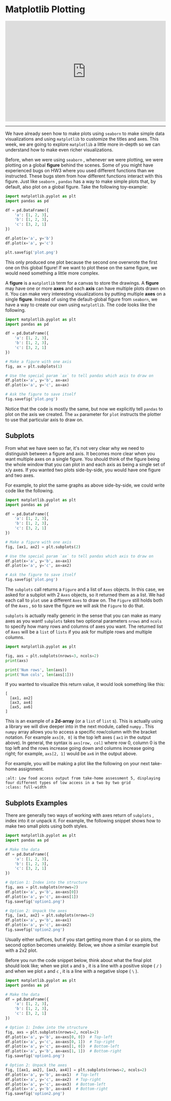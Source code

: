 # Matplotlib Plotting

<div style="position: relative; padding-bottom: 62.5%; height: 0;">
    <iframe src="https://www.loom.com/embed/00731b3ee509429f814b5acf818897bf" frameborder="0" webkitallowfullscreen mozallowfullscreen allowfullscreen style="position: absolute; top: 0; left: 0; width: 100%; height: 100%;"></iframe>
</div>

---

We have already seen how to make plots using `seaborn` to make simple data visualizations and using `matplotlib` to customize the titles and axes. This week, we are going to explore `matplotlib` a little more in-depth so we can understand how to make even richer visualizations.

Before, when we were using `seaborn` , whenever we were plotting, we were plotting on a global **figure** behind the scenes. Some of you might have experienced bugs on HW3 where you used different functions than we instructed. These bugs stem from how different functions interact with this figure. Just like `seaborn` , `pandas` has a way to make simple plots that, by default, also plot on a global figure. Take the following toy-example:

```python
import matplotlib.pyplot as plt
import pandas as pd

df = pd.DataFrame({
    'a': [1, 2, 3],
    'b': [1, 2, 3],
    'c': [3, 2, 1]
})

df.plot(x='a', y='b')
df.plot(x='a', y='c')

plt.savefig('plot.png')
```

This only produced one plot because the second one overwrote the first one on this global figure! If we want to plot these on the same figure, we would need something a little more complex.

A **figure** is a `matplotlib` term for a canvas to store the drawings. A **figure** may have one or more **axes** and each **axis** can have multiple plots drawn on it. You can make very interesting visualizations by putting multiple **axes** on a single **figure**. Instead of using the default-global figure from `seaborn`, we have a way to create our own using `matplotlib`. The code looks like the following.

```python
import matplotlib.pyplot as plt
import pandas as pd

df = pd.DataFrame({
    'a': [1, 2, 3],
    'b': [1, 2, 3],
    'c': [3, 2, 1]
})

# Make a figure with one axis
fig, ax = plt.subplots(1)

# Use the special param `ax` to tell pandas which axis to draw on
df.plot(x='a', y='b', ax=ax)
df.plot(x='a', y='c', ax=ax)

# Ask the figure to save itself
fig.savefig('plot.png')
```

Notice that the code is mostly the same, but now we explicitly tell `pandas` to plot on the axis we created. The `ax` parameter for `plot` instructs the plotter to use that particular axis to draw on.

## Subplots

From what we have seen so far, it's not very clear why we need to distinguish between a figure and axis. It becomes more clear when you want multiple axes on a single figure. You should think of the figure being the whole window that you can plot in and each axis as being a single set of x/y axes. If you wanted two plots side-by-side, you would have one figure and two axes.

For example, to plot the same graphs as above side-by-side, we could write code like the following.

```python
import matplotlib.pyplot as plt
import pandas as pd

df = pd.DataFrame({
    'a': [1, 2, 3],
    'b': [1, 2, 3],
    'c': [3, 2, 1]
})

# Make a figure with one axis
fig, [ax1, ax2] = plt.subplots(2)

# Use the special param `ax` to tell pandas which axis to draw on
df.plot(x='a', y='b', ax=ax1)
df.plot(x='a', y='c', ax=ax2)

# Ask the figure to save itself
fig.savefig('plot.png')
```

The `subplots` call returns a `Figure` and a list of `Axes` objects. In this case, we asked for a subplot with 2 `Axes` objects, so it returned them as a list. We had each call to `plot` use a different `Axes` to draw on. The `Figure` still holds both of the `Axes` , so to save the figure we will ask the `Figure` to do that.

`subplots` is actually really generic in the sense that you can make as many axes as you want! `subplots` takes two optional parameters `nrows` and `ncols` to specify how many rows and columns of axes you want. The returned list of `Axes` will be a `list` of `lists` if you ask for multiple rows and multiple columns.

```python
import matplotlib.pyplot as plt

fig, axs = plt.subplots(nrows=3, ncols=2)
print(axs)

print('Num rows', len(axs))
print('Num cols', len(axs[1]))
```

If you wanted to visualize this return value, it would look something like this:

```text
[
  [ax1, ax2]
  [ax3, ax4]
  [ax5, ax6]
]
```

This is an example of a **2d-array** (or a `list` of `list` s). This is actually using a library we will dive deeper into in the next module, called `numpy` . This `numpy` array allows you to access a specific row/column with the bracket notation. For example `axs[0, 0]` is the top left axes ( `ax1` in the output above). In general, the syntax is `axs[row, col]` where row 0, column 0 is the top left and the rows increase going down and columns increase going right; for example, `axs[2, 1]` would be `ax6` in the output above.

For example, you will be making a plot like the following on your next take-home assignment.

```{image} https://static.us.edusercontent.com/files/azWntPY0ftQPaBXP5doNIEkU
:alt: Low food access output from take-home assessment 5, displaying four different types of low access in a two by two grid
:class: full-width
```

## Subplots Examples

There are generally two ways of working with axes return of `subplots` , index into it or unpack it. For example, the following snippet shows how to make two small plots using both styles.

```python
import matplotlib.pyplot as plt
import pandas as pd

# Make the data
df = pd.DataFrame({
    'a': [1, 2, 3],
    'b': [1, 2, 3],
    'c': [3, 2, 1]
})

# Option 1: Index into the structure
fig, axs = plt.subplots(nrows=2)
df.plot(x='a', y='b', ax=axs[0])
df.plot(x='a', y='c', ax=axs[1])
fig.savefig('option1.png')

# Option 2: Unpack the axes
fig, [ax1, ax2] = plt.subplots(nrows=2)
df.plot(x='a', y='b', ax=ax1)
df.plot(x='a', y='c', ax=ax2)
fig.savefig('option2.png')
```

Usually either suffices, but if you start getting more than 4 or so plots, the second option becomes unwieldy. Below, we show a similar example but with a 2x2 plot.

Before you run the code snippet below, think about what the final plot should look like; when we plot `a` and `b` , it is a line with a positive slope ( `/` ) and when we plot `a` and `c` , it is a line with a negative slope ( `\` ).

```python
import matplotlib.pyplot as plt
import pandas as pd

# Make the data
df = pd.DataFrame({
    'a': [1, 2, 3],
    'b': [1, 2, 3],
    'c': [3, 2, 1]
})

# Option 1: Index into the structure
fig, axs = plt.subplots(nrows=2, ncols=2)
df.plot(x='a', y='b', ax=axs[0, 0])  # Top-left
df.plot(x='a', y='c', ax=axs[0, 1])  # Top-right
df.plot(x='a', y='c', ax=axs[1, 0])  # Bottom-left
df.plot(x='a', y='b', ax=axs[1, 1])  # Bottom-right
fig.savefig('option1.png')

# Option 2: Unpack the axes
fig, [[ax1, ax2], [ax3, ax4]] = plt.subplots(nrows=2, ncols=2)
df.plot(x='a', y='b', ax=ax1)  # Top-left
df.plot(x='a', y='c', ax=ax2)  # Top-right
df.plot(x='a', y='c', ax=ax3)  # Bottom-left
df.plot(x='a', y='b', ax=ax4)  # Bottom-right
fig.savefig('option2.png')
```
